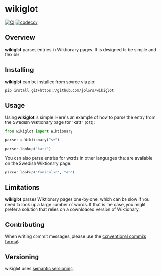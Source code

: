 # wikiglot

[![CI](https://github.com/jolars/wikiglot/actions/workflows/ci.yml/badge.svg)](https://github.com/jolars/wikiglot/actions/workflows/ci.yml)
[![codecov](https://codecov.io/gh/jolars/wikiglot/graph/badge.svg?token=7SXl0HF8QV)](https://codecov.io/gh/jolars/wikiglot)

## Overview

**wikiglot** parses entries in Wiktionary pages. It is designed to be simple and flexible.

## Installing

**wikiglot** can be installed from source via pip:

```sh
pip install git+https://github.com/jolars/wikiglot
```

## Usage

Using **wikiglot** is simple. Here's an example of how to parse the entry from the Swedish Wiktionary page for "katt" (cat):

```python
from wikiglot import Wiktionary

parser = Wiktionary("sv")

parser.lookup("katt")
```

You can also parse entries for words in other languages that are available on the Swedish Wiktionary page:

```python
parser.lookup("funicular", "en")
```

## Limitations

**wikiglot** parses Wiktionary pages one-by-one, which can be slow if you need to look up a large number of words. If that is the case, you might prefer a solution that relies on a downloaded version of Wiktionary.

## Contributing

When writing commit messages, please use the [conventional commits format](https://www.conventionalcommits.org/en/v1.0.0/).

## Versioning

wikiglot uses [semantic versioning](https://semver.org).
